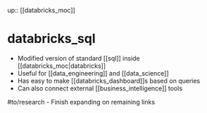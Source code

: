 up:: [[databricks_moc]]

# databricks_sql

- Modified version of standard [[sql]] inside [[databricks_moc|databricks]]
- Useful for [[data_engineering]] and [[data_science]]
- Has easy to make [[databricks_dashboard]]s based on queries
- Can also connect external [[business_intelligence]] tools

#to/research   - Finish expanding on remaining links